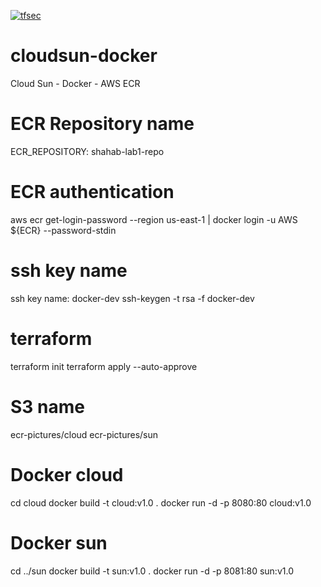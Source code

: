 [![tfsec](https://github.com/shahabnf/cloudsun-docker/actions/workflows/tfsec.yml/badge.svg)](https://github.com/shahabnf/cloudsun-docker/actions/workflows/tfsec.yml)

# cloudsun-docker
Cloud Sun - Docker - AWS ECR

# ECR Repository name
ECR_REPOSITORY: shahab-lab1-repo

# ECR authentication
aws ecr get-login-password --region us-east-1 | docker login -u AWS ${ECR} --password-stdin

# ssh key name
ssh key name: docker-dev
ssh-keygen -t rsa -f  docker-dev

# terraform 
terraform init
terraform apply --auto-approve

# S3 name
ecr-pictures/cloud
ecr-pictures/sun

# Docker cloud 
cd cloud
docker build -t cloud:v1.0 .
docker run -d -p 8080:80 cloud:v1.0

# Docker sun 
cd ../sun
docker build -t sun:v1.0 .
docker run -d -p 8081:80 sun:v1.0
